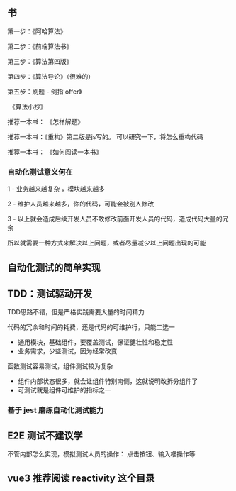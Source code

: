 ## 书

第一步：《阿哈算法》

第二步：《前端算法书》

第三步：《算法第四版》

第四步：《算法导论》（很难的）

第五步：刷题 - 剑指 offer》

​				《算法小抄》





推荐一本书： 《怎样解题》

推荐一本书：《重构》第二版是js写的。 可以研究一下，将怎么重构代码

推荐一本书： 《如何阅读一本书》





### 自动化测试意义何在

1 - 业务越来越复杂 ，模块越来越多

2 - 维护人员越来越多，你的代码，可能会被别人修改

3 - 以上就会造成后续开发人员不敢修改前面开发人员的代码，造成代码大量的冗余

所以就需要一种方式来解决以上问题，或者尽量减少以上问题出现的可能



## 自动化测试的简单实现



## TDD：测试驱动开发

TDD思路不错，但是严格实践需要大量的时间精力

代码的冗余和时间的耗费，还是代码的可维护行，只能二选一

+ 通用模块，基础组件，要覆盖测试，保证健壮性和稳定性
+ 业务需求，少些测试，因为经常改变



函数测试容易测试，组件测试较为复杂

+ 组件内部状态很多，就会让组件特别南侧，这就说明改拆分组件了
+ 可测试就是组件可维护的指标之一





### 基于 jest 磨练自动化测试能力







## E2E 测试不建议学

不管内部怎么实现，模拟测试人员的操作： 点击按钮、输入框操作等



## vue3 推荐阅读 reactivity 这个目录


